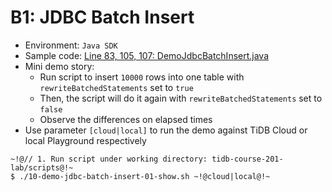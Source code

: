 # B1: JDBC Batch Insert
+ Environment: `Java SDK`
+ Sample code:
[Line 83, 105, 107: DemoJdbcBatchInsert.java](https://github.com/pingcap/tidb-course-201-lab/blob/master/scripts/DemoJdbcBatchInsert.java)
+ Mini demo story:
  + Run script to insert `10000` rows into one table with `rewriteBatchedStatements` set to `true`
  + Then, the script will do it again with `rewriteBatchedStatements` set to `false`
  + Observe the differences on elapsed times
+ Use parameter `[cloud|local]` to run the demo against TiDB Cloud or local Playground respectively
```11
~!@// 1. Run script under working directory: tidb-course-201-lab/scripts@!~
$ ./10-demo-jdbc-batch-insert-01-show.sh ~!@cloud|local@!~

```